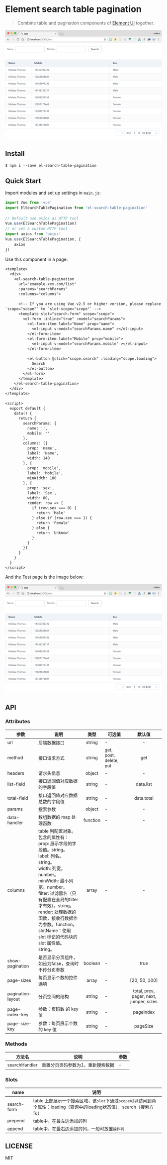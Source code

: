 # Element search table pagination

> Combine table and pagination components of [Element UI](https://github.com/ElemeFE/element) together.

![Screen shot](./screenshot/el-search-table-pagination.png)

## Install

```
$ npm i --save el-search-table-pagination
```

## Quick Start

Import modules and set up settings in `main.js`:

```js
import Vue from 'vue'
import ElSearchTablePagination from 'el-search-table-pagination'

// Default use axios as HTTP tool
Vue.use(ElSearchTablePagination)
// or set a custom HTTP tool
import axios from 'axios'
Vue.use(ElSearchTablePagination, {
    axios
})
```


Use this component in a page:

```
<template>
  <div>
    <el-search-table-pagination
      url="example.xxx.com/list"
      :params="searchParams"
      :columns="columns">
            
      <!-- If you are using Vue v2.5 or higher version, please replace `scope="scope"` to `slot-scope="scope"` -->
      <template slot="search-form" scope="scope">
        <el-form :inline="true" :model="searchParams">
          <el-form-item label="Name" prop="name">
            <el-input v-model="searchParams.name" ></el-input>
          </el-form-item>
          <el-form-item label="Mobile" prop="mobile">
            <el-input v-model="searchParams.mobile" ></el-input>
          </el-form-item>

          <el-button @click="scope.search" :loading="scope.loading">
            Search
          </el-button>
        </el-form>
      </template>
    </el-search-table-pagination>
  </div>
</template>

<script>
  export default {
    data() {
      return {
        searchParams: {
          name: '',
          mobile: ''
        },
        columns: [{
          prop: 'name',
          label: 'Name',
          width: 140
        }, {
          prop: 'mobile',
          label: 'Mobile',
          minWidth: 180
        }, {
          prop: 'sex',
          label: 'Sex',
          width: 80,
          render: row => {
            if (row.sex === 0) {
              return 'Male'
            } else if (row.sex === 1) {
              return 'Female'
            } else {
              return 'Unknow'
            }
          }
        }]
      }
    }
  }
</script>
```


And the Test page is the image below:

![Screen shot](./screenshot/el-search-table-pagination.png)

## API

### Attributes

| 参数 | 说明 | 类型 | 可选值 | 默认值 |
| --- |------|:----:|-----|:-----:|
| url | 后端数据接口 | string | - | - |
| method| 接口请求方式 | string | get, post, delete, put | get |
| headers | 请求头信息 | object | - | - |
| list-field | 接口返回值对应数据的字段值 | string | - | data.list |
| total-field | 接口返回值对应数据总数的字段值 | string | - | data.total |
| params | 搜索参数 | object | - | - |
| data-handler | 数组数据的 map 处理函数 | function | - | - |
| columns | table 列配置对象。<br/>包含的属性有： <br/>prop: 展示字段的字段值。string。<br/>label: 列名。string。<br/>width: 列宽。number。<br/>minWidth: 最小列宽。number。<br/>filter: 过滤器名（只有配置在全局的filter才有效）。string。<br/>render: 处理数据的函数，接收行数据作为参数。function。<br/>slotName：使用 slot 标记的代码块的 slot 属性值。string。| array | - | - |
| show-pagination | 是否显示分页组件，如设为false，查询时不传分页参数 | boolean | - | true |
| page-sizes | 每页显示个数的控件选项 | array | - | [20, 50, 100] |
| pagination-layout | 分页空间的结构 | string | - | total, prev, pager, next, jumper, sizes |
| page-index-key | 参数：页码数 的 key 值 | string | - | pageIndex |
| page-size-key | 参数：每页展示个数 的 key 值 | string | - | pageSize |

### Methods

| 方法名 | 说明 | 参数 |
| ----- |-----|-----|
| searchHandler | 重置分页页码参数为1，重新搜索数据 | - |

### Slots

| name | 说明 |
| ---- |-----|
| search-form | table 上部展示一个搜索区域，该`slot`下通过`scope`可以访问到两个属性：loading（查询中的loading状态值），search（搜索方法）|
| prepend | table中，在最左边添加的列 |
| append | table中，在最右边添加的列，一般可放置`操作列` |

## LICENSE

MIT
